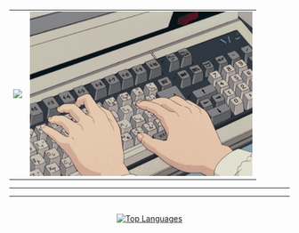 <table>
  <tr>
    <td>
      <img src="https://readme-typing-svg.herokuapp.com/?font=Roboto&size=30&center=true&vCenter=true&width=600&color=808080&height=100&duration=2000&lines=Matías+Corpu;+Estudiante+de+Ingeniería+en+Informática" />
    </td>
    <td>
      <img src="typing.gif" style="width:400px;">
    </td>
  </tr>
</table>

<hr/>

<!-- <div>

  * 📫  Contact me at:
      * ✉️  Email: <a href="mailto:corpumatiasariel@gmail.com" target="_blank">corpumatiasariel@gmail.com</a>
      * 📱  LinkedIn: <a href="https://www.linkedin.com/in/matías-corpu-490021304/" target="_blank">Matías Corpu</a>
  * 🖥️  Check out my portfolio: <a href="http://matiascorpu.com" target="_blank">matiasCorpu.com</a>



<div align="center">

  [![My Skills](https://skillicons.dev/icons?i=c,js,html,css,react,tailwind,git,github,vscode)](https://skillicons.dev)

  falta el icono de Microsoft SQL Server
</div>
</div> -->

<hr/>

<div align = "center">
  <br>
  <a href="https://github.com/MatiasCorpu">
      <img src="https://github-readme-stats.vercel.app/api/top-langs/?username=MatiasCorpu&langs_count=10&layout=compact&title_color=10b981&size_weight=0.5&count_weight=0.5&text_color=ffffff&icon_color=14b8a6&bg_color=000000&hide_border=true&locale=en&custom_title=Top%20%Languages" alt="Top Languages" width=400 />
  </a>
</div>
